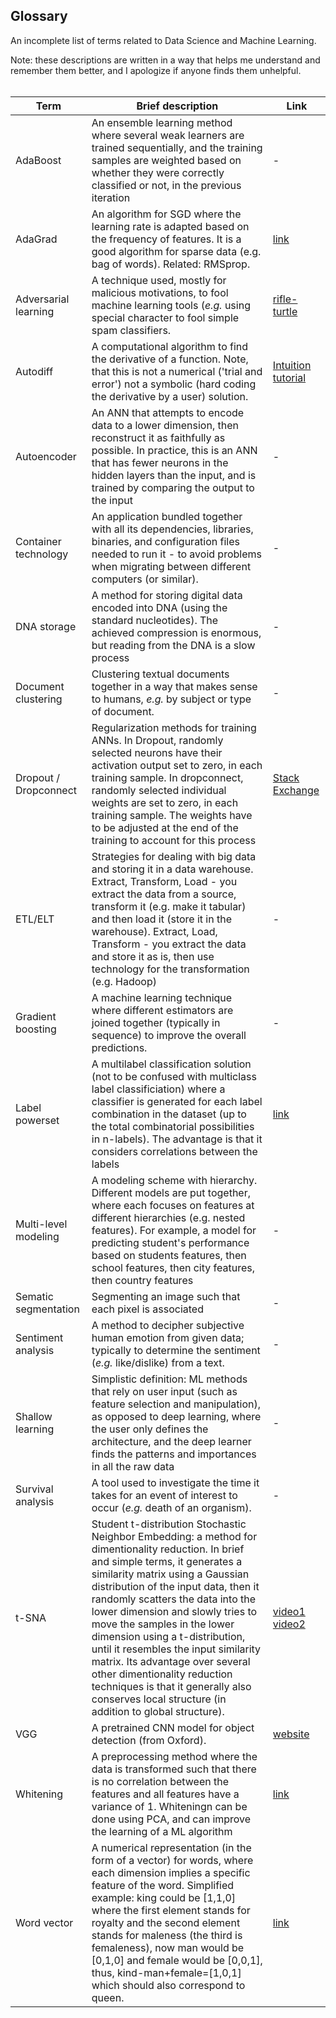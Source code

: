 ## Glossary

An incomplete list of terms related to Data Science and Machine Learning.  
  
Note: these descriptions are written in a way that helps me understand and remember them better, and I apologize if anyone finds them unhelpful.
<br>
<br>

| Term  | Brief description | Link |
| --- | --- | --- |
| AdaBoost | An ensemble learning method where several weak learners are trained sequentially, and the training samples are weighted based on whether they were correctly classified or not, in the previous iteration | - |
| AdaGrad | An algorithm for SGD where the learning rate is adapted based on the frequency of features. It is a good algorithm for sparse data (e.g. bag of words). Related: RMSprop. | [link](http://ruder.io/optimizing-gradient-descent/index.html#adagrad) |
| Adversarial learning | A technique used, mostly for malicious motivations, to fool machine learning tools (*e.g.* using special character to fool simple spam classifiers. | [rifle-turtle](https://www.theverge.com/2017/11/2/16597276/google-ai-image-attacks-adversarial-turtle-rifle-3d-printed) |
| Autodiff | A computational algorithm to find the derivative of a function. Note, that this is not a numerical ('trial and error') not a symbolic (hard coding the derivative by a user) solution. | [Intuition tutorial](https://www.youtube.com/watch?v=twTIGuVhKbQ) |
| Autoencoder | An ANN that attempts to encode data to a lower dimension, then reconstruct it as faithfully as possible. In practice, this is an ANN that has fewer neurons in the hidden layers than the input, and is trained by comparing the output to the input | - |
| Container technology | An application bundled together with all its dependencies, libraries, binaries, and configuration files needed to run it - to avoid problems when migrating between different computers (or similar). | - |
| DNA storage | A method for storing digital data encoded into DNA (using the standard nucleotides). The achieved compression is enormous, but reading from the DNA is a slow process | - |
| Document clustering | Clustering textual documents together in a way that makes sense to humans, *e.g.* by subject or type of document. | - |
| Dropout / Dropconnect | Regularization methods for training ANNs. In Dropout, randomly selected neurons have their activation output set to zero, in each training sample. In dropconnect, randomly selected individual weights are set to zero, in each training sample. The weights have to be adjusted at the end of the training to account for this process | [Stack Exchange](https://stats.stackexchange.com/questions/201569/difference-between-dropout-and-dropconnect/201891) |
| ETL/ELT | Strategies for dealing with big data and storing it in a data warehouse. Extract, Transform, Load - you extract the data from a source, transform it (e.g. make it tabular) and then load it (store it in the warehouse). Extract, Load, Transform - you extract the data and store it as is, then use technology for the transformation (e.g. Hadoop) | - |
| Gradient boosting | A machine learning technique where different estimators are joined together (typically in sequence) to improve the overall predictions. | - |
| Label powerset | A multilabel classification solution (not to be confused with multiclass label classificiation) where a classifier is generated for each label combination in the dataset (up to the total combinatorial possibilities in n-labels). The advantage is that it considers correlations between the labels| [link](https://towardsdatascience.com/journey-to-the-center-of-multi-label-classification-384c40229bff) |
| Multi-level modeling | A modeling scheme with hierarchy. Different models are put together, where each focuses on features at different hierarchies (e.g. nested features). For example, a model for predicting student's performance based on students features, then school features, then city features, then country features | - |
| Sematic segmentation | Segmenting an image such that each pixel is associated | - |
| Sentiment analysis | A method to decipher subjective human emotion from given data; typically to determine the sentiment (*e.g.* like/dislike) from a text. | - |
| Shallow learning | Simplistic definition: ML methods that rely on user input (such as feature selection and manipulation), as opposed to deep learning, where the user only defines the architecture, and the deep learner finds the patterns and importances in all the raw data | - |
| Survival analysis | A tool used to investigate the time it takes for an event of interest to occur (*e.g.* death of an organism).  | - |
| t-SNA | Student t-distribution Stochastic Neighbor Embedding: a method for dimentionality reduction. In brief and simple terms, it generates a similarity matrix using a Gaussian distribution of the input data, then it randomly scatters the data into the lower dimension and slowly tries to move the samples in the lower dimension using a t-distribution, until it resembles the input similarity matrix. Its advantage over several other dimentionality reduction techniques is that it generally also conserves local structure (in addition to global structure). | [video1](https://www.youtube.com/watch?v=NEaUSP4YerM) [video2](https://www.youtube.com/watch?v=ohQXphVSEQM) |
| VGG | A pretrained CNN model for object detection (from Oxford). | [website](http://www.robots.ox.ac.uk/~vgg/) |
| Whitening | A preprocessing method where the data is transformed such that there is no correlation between the features and all features have a variance of 1. Whiteningn can be done using PCA, and can improve the learning of a ML algorithm | [link](http://mccormickml.com/2014/06/03/deep-learning-tutorial-pca-and-whitening/) | 
| Word vector | A numerical representation (in the form of a vector) for words, where each dimension implies a specific feature of the word. Simplified example: king could be [1,1,0] where the first element stands for royalty and the second element stands for maleness (the third is femaleness), now man would be [0,1,0] and female would be [0,0,1], thus, kind-man+female=[1,0,1] which should also correspond to queen. | [link](https://medium.com/@jayeshbahire/introduction-to-word-vectors-ea1d4e4b84bf) |
